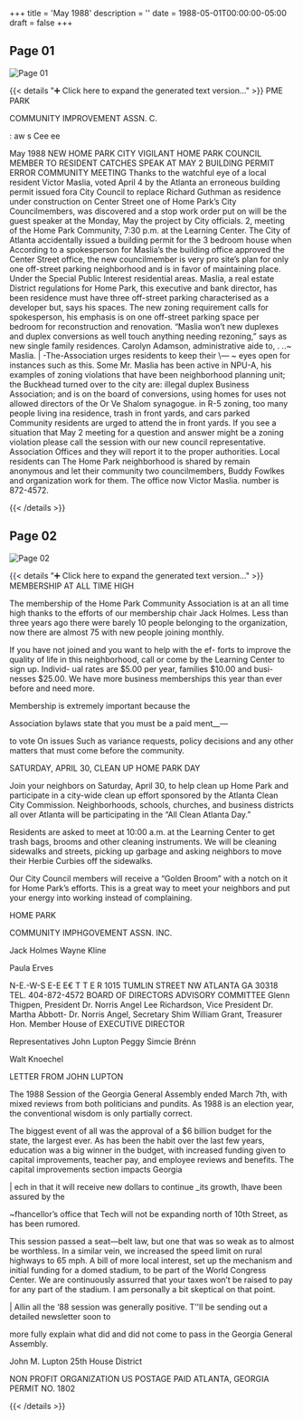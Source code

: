 +++
title = 'May 1988'
description = ''
date = 1988-05-01T00:00:00-05:00
draft = false
+++



## Page 01

![Page 01](/hpcia-newsletter-archive/1988-05_01.jpg)

{{< details "➕ Click here to expand the generated text version..." >}}
PME PARK

COMMUNITY IMPROVEMENT ASSN. C.

: aw s Cee ee

May 1988
NEW HOME PARK CITY VIGILANT HOME PARK
COUNCIL MEMBER TO RESIDENT CATCHES
SPEAK AT MAY 2 BUILDING PERMIT ERROR
COMMUNITY MEETING
Thanks to the watchful eye of a local resident
Victor Maslia, voted April 4 by the Atlanta an erroneous building permit issued fora
City Council to replace Richard Guthman as residence under construction on Center Street
one of Home Park’s City Councilmembers, was discovered and a stop work order put on
will be the guest speaker at the Monday, May the project by City officials.
2, meeting of the Home Park Community,
7:30 p.m. at the Learning Center. The City of Atlanta accidentally issued a
building permit for the 3 bedroom house when
According to a spokesperson for Maslia’s the building office approved the Center Street
office, the new councilmember is very pro site’s plan for only one off-street parking
neighborhood and is in favor of maintaining place. Under the Special Public Interest
residential areas. Maslia, a real estate District regulations for Home Park, this
executive and bank director, has been residence must have three off-street parking
characterised as a developer but, says his spaces. The new zoning requirement calls for
spokesperson, his emphasis is on one off-street parking space per bedroom for
reconstruction and renovation. “Maslia won’t new duplexes and duplex conversions as well
touch anything needing rezoning,” says as new single family residences.
Carolyn Adamson, administrative aide to, . ..~
Maslia. | -The-Association urges residents to keep their
\— ~ eyes open for instances such as this. Some
Mr. Maslia has been active in NPU-A, his examples of zoning violations that have been
neighborhood planning unit; the Buckhead turned over to the city are: illegal duplex
Business Association; and is on the board of conversions, using homes for uses not allowed
directors of the Or Ve Shalom synagogue. in R-5 zoning, too many people living ina
residence, trash in front yards, and cars parked
Community residents are urged to attend the in front yards. If you see a situation that
May 2 meeting for a question and answer might be a zoning violation please call the
session with our new council representative. Association Offices and they will report it to
the proper authorities. Local residents can
The Home Park neighborhood is shared by remain anonymous and let their community
two councilmembers, Buddy Fowlkes and organization work for them. The office
now Victor Maslia. number is 872-4572.


{{< /details >}}




## Page 02

![Page 02](/hpcia-newsletter-archive/1988-05_02.jpg)

{{< details "➕ Click here to expand the generated text version..." >}}
MEMBERSHIP AT
ALL TIME HIGH

The membership of the Home Park Community
Association is at an all time high thanks to the efforts of
our membership chair Jack Holmes. Less than three
years ago there were barely 10 people belonging to the
organization, now there are almost 75 with new people
joining monthly.

If you have not joined and you want to help with the ef-
forts to improve the quality of life in this neighborhood,
call or come by the Learning Center to sign up. Individ-
ual rates are $5.00 per year, families $10.00 and busi-
nesses $25.00. We have more business memberships
this year than ever before and need more.

Membership is extremely important because the

Association bylaws state that you must be a paid ment__—

to vote On issues Such as variance requests, policy
decisions and any other matters that must come before
the community.

SATURDAY, APRIL 30,
CLEAN UP HOME PARK DAY

Join your neighbors on Saturday, April 30, to help clean
up Home Park and participate in a city-wide clean up
effort sponsored by the Atlanta Clean City Commission.
Neighborhoods, schools, churches, and business districts
all over Atlanta will be participating in the “All Clean
Atlanta Day.”

Residents are asked to meet at 10:00 a.m. at the Learning
Center to get trash bags, brooms and other cleaning
instruments. We will be cleaning sidewalks and streets,
picking up garbage and asking neighbors to move their
Herbie Curbies off the sidewalks.

Our City Council members will receive a “Golden
Broom” with a notch on it for Home Park’s efforts. This
is a great way to meet your neighbors and put your
energy into working instead of complaining.

HOME PARK

COMMUNITY IMPHGOVEMENT ASSN. INC.

Jack Holmes
Wayne Kline

Paula Erves

N-E.-W-S E-E E€ T T E R
1015 TUMLIN STREET NW ATLANTA GA 30318 TEL. 404-872-4572
BOARD OF DIRECTORS ADVISORY COMMITTEE
Glenn Thigpen, President Dr. Norris Angel
Lee Richardson, Vice President Dr. Martha Abbott-
Dr. Norris Angel, Secretary Shim
William Grant, Treasurer
Hon. Member House of EXECUTIVE DIRECTOR

Representatives John Lupton Peggy Simcie Brénn

Walt Knoechel

LETTER FROM
JOHN LUPTON

The 1988 Session of the Georgia General
Assembly ended March 7th, with mixed reviews
from both politicians and pundits. As 1988 is an
election year, the conventional wisdom is only
partially correct.

The biggest event of all was the approval of a $6
billion budget for the state, the largest ever. As has
been the habit over the last few years, education
was a big winner in the budget, with increased
funding given to capital improvements, teacher
pay, and employee reviews and benefits. The
capital improvements section impacts Georgia

| ech in that it will receive new dollars to continue
_its growth, Ihave been assured by the

~fhancellor’s office that Tech will not be expanding
north of 10th Street, as has been rumored.

This session passed a seat—belt law, but one that
was so weak as to almost be worthless. In a similar
vein, we increased the speed limit on rural
highways to 65 mph. A bill of more local interest,
set up the mechanism and initial funding for a
domed stadium, to be part of the World Congress
Center. We are continuously assurred that your
taxes won’t be raised to pay for any part of the
stadium. I am personally a bit skeptical on that
point.

| Allin all the ‘88 session was generally positive.
T’'ll be sending out a detailed newsletter soon to

more fully explain what did and did not come to
pass in the Georgia General Assembly.

John M. Lupton
25th House District

NON PROFIT
ORGANIZATION
US POSTAGE PAID
ATLANTA, GEORGIA
PERMIT NO. 1802


{{< /details >}}



